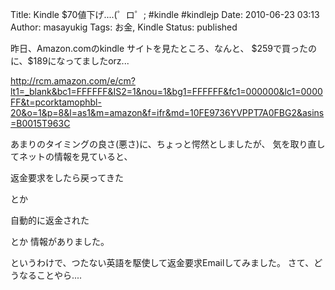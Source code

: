 Title: Kindle $70値下げ....(゜ロ゜; #kindle #kindlejp
Date: 2010-06-23 03:13
Author: masayukig
Tags: お金, Kindle
Status: published

昨日、Amazon.comのkindle サイトを見たところ、なんと、
\$259で買ったのに、\$189になってましたorz...

<http://rcm.amazon.com/e/cm?lt1=_blank&bc1=FFFFFF&IS2=1&nou=1&bg1=FFFFFF&fc1=000000&lc1=0000FF&t=pcorktamophbl-20&o=1&p=8&l=as1&m=amazon&f=ifr&md=10FE9736YVPPT7A0FBG2&asins=B0015T963C>

あまりのタイミングの良さ(悪さ)に、ちょっと愕然としましたが、
気を取り直してネットの情報を見ていると、

返金要求をしたら戻ってきた

とか

自動的に返金された

とか
情報がありました。

というわけで、つたない英語を駆使して返金要求Emailしてみました。
さて、どうなることやら....
